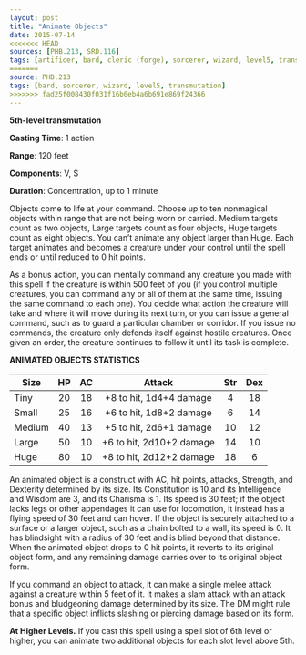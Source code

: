 ```yaml
---
layout: post
title: "Animate Objects"
date: 2015-07-14
<<<<<<< HEAD
sources: [PHB.213, SRD.116]
tags: [artificer, bard, cleric (forge), sorcerer, wizard, level5, transmutation]
=======
source: PHB.213
tags: [bard, sorcerer, wizard, level5, transmutation]
>>>>>>> fad25f008430f031f16b0eb4a6b691e869f24366
---
```


**5th-level transmutation**

**Casting Time**: 1 action

**Range**: 120 feet

**Components**: V, S

**Duration**: Concentration, up to 1 minute

Objects come to life at your command. Choose up to ten nonmagical objects within range that are not being worn or carried. Medium targets count as two objects, Large targets count as four objects, Huge targets count as eight objects. You can’t animate any object larger than Huge. Each target animates and becomes a creature under your control until the spell ends or until reduced to 0 hit points.

As a bonus action, you can mentally command any creature you made with this spell if the creature is within 500 feet of you (if you control multiple creatures, you can command any or all of them at the same time, issuing the same command to each one). You decide what action the creature will take and where it will move during its next turn, or you can issue a general command, such as to guard a particular chamber or corridor. If you issue no commands, the creature only defends itself against hostile creatures. Once given an order, the creature continues to follow it until its task is complete.

**ANIMATED OBJECTS STATISTICS**

| Size   | HP | AC | Attack                   | Str | Dex |
| ------ |:--:|:--:|:------------------------:|:---:|:---:|
| Tiny   | 20 | 18 | +8 to hit, 1d4+4 damage  |   4 |  18 |
| Small  | 25 | 16 | +6 to hit, 1d8+2 damage  |   6 |  14 |
| Medium | 40 | 13 | +5 to hit, 2d6+1 damage  |  10 |  12 |
| Large  | 50 | 10 | +6 to hit, 2d10+2 damage |  14 |  10 |
| Huge   | 80 | 10 | +8 to hit, 2d12+2 damage |  18 |   6 |

An animated object is a construct with AC, hit points, attacks, Strength, and Dexterity determined by its size. Its Constitution is 10 and its Intelligence and Wisdom are 3, and its Charisma is 1. Its speed is 30 feet; if the object lacks legs or other appendages it can use for locomotion, it instead has a flying speed of 30 feet and can hover. If the object is securely attached to a surface or a larger object, such as a chain bolted to a wall, its speed is 0. It has blindsight with a radius of 30 feet and is blind beyond that distance. When the animated object drops to 0 hit points, it reverts to its original object form, and any remaining damage carries over to its original object form.

If you command an object to attack, it can make a single melee attack against a creature within 5 feet of it. It makes a slam attack with an attack bonus and bludgeoning damage determined by its size. The DM might rule that a specific object inflicts slashing or piercing damage based on its form.

**At Higher Levels.** If you cast this spell using a spell slot of 6th level or higher, you can animate two additional objects for each slot level above 5th.
